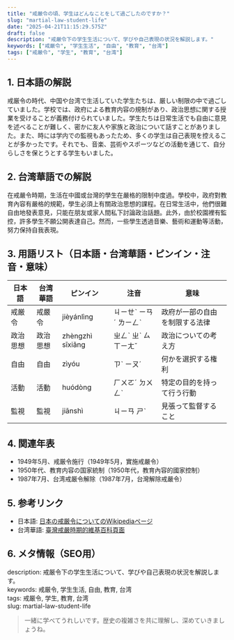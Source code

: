 ```yaml
---
title: "戒厳令の頃、学生はどんなことをして過ごしたのですか？"
slug: "martial-law-student-life"
date: "2025-04-21T11:15:29.575Z"
draft: false
description: "戒厳令下の学生生活について、学びや自己表現の状況を解説します。"
keywords: ["戒厳令", "学生生活", "自由", "教育", "台湾"]
tags: ["戒厳令", "学生", "教育", "台湾"]
---
```


## 1. 日本語の解説  
戒厳令の時代、中国や台湾で生活していた学生たちは、厳しい制限の中で過ごしていました。学校では、政府による教育内容の規制があり、政治思想に関する授業を受けることが義務付けられていました。学生たちは日常生活でも自由に意見を述べることが難しく、密かに友人や家族と政治について話すことがありました。また、時には学内での監視もあったため、多くの学生は自己表現を控えることが多かったです。それでも、音楽、芸術やスポーツなどの活動を通じて、自分らしさを保とうとする学生もいました。

## 2. 台湾華語での解説  
在戒嚴令時期，生活在中國或台灣的學生在嚴格的限制中度過。學校中，政府對教育內容有嚴格的規範，學生必須上有關政治思想的課程。在日常生活中，他們很難自由地發表意見，只能在朋友或家人間私下討論政治話題。此外，由於校園裡有監控，許多學生不願公開表達自己。然而，一些學生透過音樂、藝術和運動等活動，努力保持自我表現。

## 3. 用語リスト（日本語・台湾華語・ピンイン・注音・意味）  
| 日本語    | 台湾華語    | ピンイン   | 注音        | 意味                        |
|-----------|-------------|------------|-------------|-----------------------------|
| 戒厳令    | 戒嚴令      | jièyánlìng | ㄐㄧㄝˋ ㄧㄢˊ ㄌㄧㄥˋ | 政府が一部の自由を制限する法律|
| 政治思想  | 政治思想    | zhèngzhì sīxiǎng | ㄓㄥˋ ㄓˋ ㄙ ㄒㄧㄤˇ | 政治についての考え方          |
| 自由      | 自由        | zìyóu      | ㄗˋ ㄧㄡˊ    | 何かを選択する権利          |
| 活動      | 活動        | huódòng    | ㄏㄨㄛˊ ㄉㄨㄥˋ | 特定の目的を持って行う行動  |
| 監視      | 監視        | jiānshì    | ㄐㄧㄢ ㄕˋ  | 見張って監督すること         |

## 4. 関連年表  
- 1949年5月、戒厳令施行（1949年5月，實施戒嚴令）  
- 1950年代、教育内容の国家統制（1950年代，教育內容的國家控制）  
- 1987年7月、台湾戒厳令解除（1987年7月，台灣解除戒嚴令）  

## 5. 参考リンク  
- 日本語: [日本の戒厳令についてのWikipediaページ](https://ja.wikipedia.org/wiki/%E6%88%92%E5%8E%B3%E4%BB%A4)
- 台湾華語: [臺灣戒嚴時期的維基百科頁面](https://zh.wikipedia.org/wiki/%E6%88%B0%E6%99%82%E7%B7%A8%E5%88%B6)

## 6. メタ情報（SEO用）  
description: 戒厳令下の学生生活について、学びや自己表現の状況を解説します。  
keywords: 戒厳令, 学生生活, 自由, 教育, 台湾  
tags: 戒厳令, 学生, 教育, 台湾  
slug: martial-law-student-life

> 一緒に学べてうれしいです。歴史の複雑さを共に理解し、深めていきましょうね。